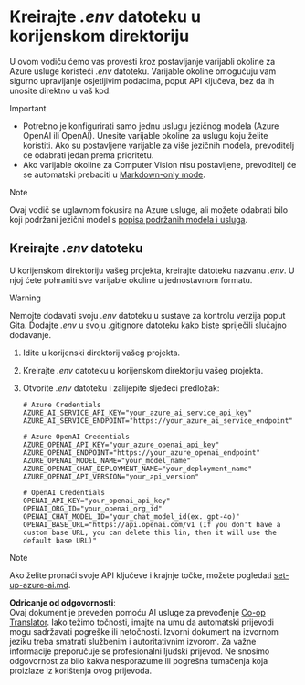 <!--
CO_OP_TRANSLATOR_METADATA:
{
  "original_hash": "66029e3b67a3eb980ab8740367e91283",
  "translation_date": "2025-06-12T18:29:45+00:00",
  "source_file": "getting_started/command-line-guide/create-env-file.md",
  "language_code": "hr"
}
-->
# Kreirajte *.env* datoteku u korijenskom direktoriju

U ovom vodiču ćemo vas provesti kroz postavljanje varijabli okoline za Azure usluge koristeći *.env* datoteku. Varijable okoline omogućuju vam sigurno upravljanje osjetljivim podacima, poput API ključeva, bez da ih unosite direktno u vaš kod.

> [!IMPORTANT]
> - Potrebno je konfigurirati samo jednu uslugu jezičnog modela (Azure OpenAI ili OpenAI). Unesite varijable okoline za uslugu koju želite koristiti. Ako su postavljene varijable za više jezičnih modela, prevoditelj će odabrati jedan prema prioritetu.
> - Ako varijable okoline za Computer Vision nisu postavljene, prevoditelj će se automatski prebaciti u [Markdown-only mode](./markdown-only-mode.md).

> [!NOTE]
> Ovaj vodič se uglavnom fokusira na Azure usluge, ali možete odabrati bilo koji podržani jezični model s [popisa podržanih modela i usluga](../README.md#-supported-models-and-services).

## Kreirajte *.env* datoteku

U korijenskom direktoriju vašeg projekta, kreirajte datoteku nazvanu *.env*. U njoj ćete pohraniti sve varijable okoline u jednostavnom formatu.

> [!WARNING]
> Nemojte dodavati svoju *.env* datoteku u sustave za kontrolu verzija poput Gita. Dodajte *.env* u svoju .gitignore datoteku kako biste spriječili slučajno dodavanje.

1. Idite u korijenski direktorij vašeg projekta.

1. Kreirajte *.env* datoteku u korijenskom direktoriju vašeg projekta.

1. Otvorite *.env* datoteku i zalijepite sljedeći predložak:

    ```plaintext
    # Azure Credentials
    AZURE_AI_SERVICE_API_KEY="your_azure_ai_service_api_key"
    AZURE_AI_SERVICE_ENDPOINT="https://your_azure_ai_service_endpoint"

    # Azure OpenAI Credentials
    AZURE_OPENAI_API_KEY="your_azure_openai_api_key"
    AZURE_OPENAI_ENDPOINT="https://your_azure_openai_endpoint"
    AZURE_OPENAI_MODEL_NAME="your_model_name"
    AZURE_OPENAI_CHAT_DEPLOYMENT_NAME="your_deployment_name"
    AZURE_OPENAI_API_VERSION="your_api_version"

    # OpenAI Credentials
    OPENAI_API_KEY="your_openai_api_key"
    OPENAI_ORG_ID="your_openai_org_id"
    OPENAI_CHAT_MODEL_ID="your_chat_model_id(ex. gpt-4o)"
    OPENAI_BASE_URL="https://api.openai.com/v1 (If you don't have a custom base URL, you can delete this lin, then it will use the default base URL)"
    ```

> [!NOTE]
> Ako želite pronaći svoje API ključeve i krajnje točke, možete pogledati [set-up-azure-ai.md](../set-up-azure-ai.md).

**Odricanje od odgovornosti**:  
Ovaj dokument je preveden pomoću AI usluge za prevođenje [Co-op Translator](https://github.com/Azure/co-op-translator). Iako težimo točnosti, imajte na umu da automatski prijevodi mogu sadržavati pogreške ili netočnosti. Izvorni dokument na izvornom jeziku treba smatrati službenim i autoritativnim izvorom. Za važne informacije preporučuje se profesionalni ljudski prijevod. Ne snosimo odgovornost za bilo kakva nesporazume ili pogrešna tumačenja koja proizlaze iz korištenja ovog prijevoda.